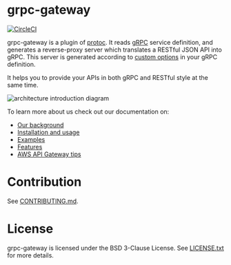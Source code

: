 # grpc-gateway

[![CircleCI](https://circleci.com/gh/ninnemana/grpc-gateway.svg?style=svg)](https://circleci.com/gh/ninnemana/grpc-gateway)

grpc-gateway is a plugin of [protoc](http://github.com/google/protobuf).
It reads [gRPC](http://github.com/grpc/grpc-common) service definition,
and generates a reverse-proxy server which translates a RESTful JSON API into gRPC.
This server is generated according to [custom options](https://cloud.google.com/service-management/reference/rpc/google.api#http) in your gRPC definition.

It helps you to provide your APIs in both gRPC and RESTful style at the same time.

![architecture introduction diagram](https://docs.google.com/drawings/d/12hp4CPqrNPFhattL_cIoJptFvlAqm5wLQ0ggqI5mkCg/pub?w=749&amp;h=370)

To learn more about us check out our documentation on:

*   [Our background](_docs/background.md)
*   [Installation and usage](_docs/usage.md)
*   [Examples](_docs/examples.md)
*   [Features](_docs/features.md)
*   [AWS API Gateway tips](_docs/aws.md)


# Contribution
See [CONTRIBUTING.md](http://github.com/ninnemana/grpc-gateway/blob/master/CONTRIBUTING.md).

# License
grpc-gateway is licensed under the BSD 3-Clause License.
See [LICENSE.txt](https://github.com/ninnemana/grpc-gateway/blob/master/LICENSE.txt) for more details.
